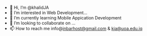 - 👋 Hi, I’m @khalidJA
- 👀 I’m interested in  Web Development...
- 🌱 I’m currently learning Mobile Appication Development
- 💞️ I’m looking to collaborate on ...
- 📫 How to reach me info@inbarhost@gmail.com  & kja@uoa.edu.iq

<!---
khalidJA/khalidJA is a ✨ special ✨ repository because its `README.md` (this file) appears on your GitHub profile.
You can click the Preview link to take a look at your changes.
--->
